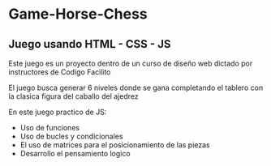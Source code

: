 # Game-Horse-Chess
## Juego usando HTML - CSS - JS

Este juego es un proyecto dentro de un curso de diseño web dictado por instructores de Codigo Facilito

El juego busca generar 6 niveles donde se gana completando el tablero con la clasica figura del caballo del ajedrez

En este juego practico de JS:

* Uso de funciones
* Uso de bucles y condicionales
* El uso de matrices para el posicionamiento de las piezas
* Desarrollo el pensamiento logico
